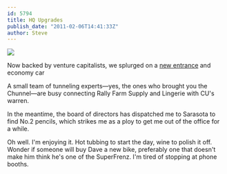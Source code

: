 ```yaml
---
id: 5794
title: HQ Upgrades
publish_date: "2011-02-06T14:41:33Z"
author: Steve
---
```

![](http://www.flagstafffrenzy.org/wp-content/uploads/2011/02/frenzy-hydraulic-garage.jpg)

Now backed by venture capitalists, we splurged on a [new entrance](http://www.cardok.co.uk/) and economy car

A small team of tunneling experts—yes, the ones who brought you the Chunnel—are busy connecting Rally Farm Supply and Lingerie with CU's warren.

In the meantime, the board of directors has dispatched me to Sarasota to find No.2 pencils, which strikes me as a ploy to get me out of the office for a while.

Oh well. I'm enjoying it. Hot tubbing to start the day, wine to polish it off. Wonder if someone will buy Dave a new bike, preferably one that doesn't make him think he's one of the SuperFrenz. I'm tired of stopping at phone booths.
